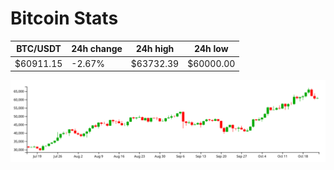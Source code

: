 # Bitcoin Stats

BTC/USDT|24h change|24h high|24h low|
|---|---|---|---|
|$60911.15|-2.67%|$63732.39|$60000.00|

<img src="./chart.svg">
